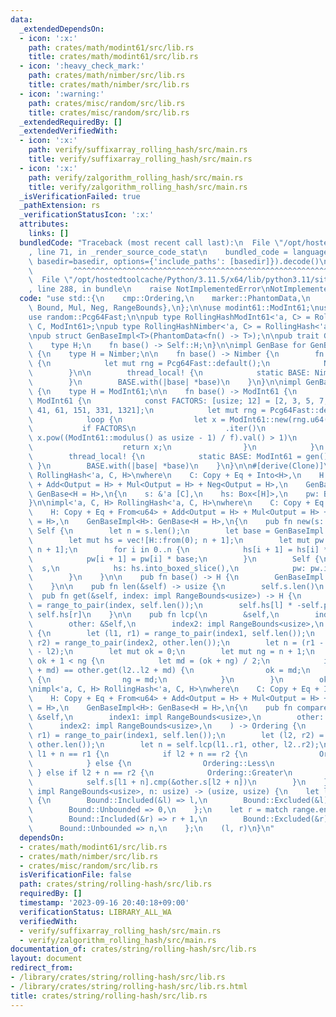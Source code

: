 ```yaml
---
data:
  _extendedDependsOn:
  - icon: ':x:'
    path: crates/math/modint61/src/lib.rs
    title: crates/math/modint61/src/lib.rs
  - icon: ':heavy_check_mark:'
    path: crates/math/nimber/src/lib.rs
    title: crates/math/nimber/src/lib.rs
  - icon: ':warning:'
    path: crates/misc/random/src/lib.rs
    title: crates/misc/random/src/lib.rs
  _extendedRequiredBy: []
  _extendedVerifiedWith:
  - icon: ':x:'
    path: verify/suffixarray_rolling_hash/src/main.rs
    title: verify/suffixarray_rolling_hash/src/main.rs
  - icon: ':x:'
    path: verify/zalgorithm_rolling_hash/src/main.rs
    title: verify/zalgorithm_rolling_hash/src/main.rs
  _isVerificationFailed: true
  _pathExtension: rs
  _verificationStatusIcon: ':x:'
  attributes:
    links: []
  bundledCode: "Traceback (most recent call last):\n  File \"/opt/hostedtoolcache/Python/3.11.5/x64/lib/python3.11/site-packages/onlinejudge_verify/documentation/build.py\"\
    , line 71, in _render_source_code_stat\n    bundled_code = language.bundle(stat.path,\
    \ basedir=basedir, options={'include_paths': [basedir]}).decode()\n          \
    \         ^^^^^^^^^^^^^^^^^^^^^^^^^^^^^^^^^^^^^^^^^^^^^^^^^^^^^^^^^^^^^^^^^^^^^^^^^^^^^^^^^\n\
    \  File \"/opt/hostedtoolcache/Python/3.11.5/x64/lib/python3.11/site-packages/onlinejudge_verify/languages/rust.py\"\
    , line 288, in bundle\n    raise NotImplementedError\nNotImplementedError\n"
  code: "use std::{\n    cmp::Ordering,\n    marker::PhantomData,\n    ops::{Add,\
    \ Bound, Mul, Neg, RangeBounds},\n};\n\nuse modint61::ModInt61;\nuse nimber::Nimber;\n\
    use random::Pcg64Fast;\n\npub type RollingHashModInt61<'a, C> = RollingHash<'a,\
    \ C, ModInt61>;\npub type RollingHashNimber<'a, C> = RollingHash<'a, C, Nimber>;\n\
    \npub struct GenBaseImpl<T>(PhantomData<fn() -> T>);\n\npub trait GenBase {\n\
    \    type H;\n    fn base() -> Self::H;\n}\n\nimpl GenBase for GenBaseImpl<Nimber>\
    \ {\n    type H = Nimber;\n\n    fn base() -> Nimber {\n        fn gen() -> Nimber\
    \ {\n            let mut rng = Pcg64Fast::default();\n            Nimber::new(rng.u64())\n\
    \        }\n\n        thread_local! {\n            static BASE: Nimber = gen();\n\
    \        }\n        BASE.with(|base| *base)\n    }\n}\n\nimpl GenBase for GenBaseImpl<ModInt61>\
    \ {\n    type H = ModInt61;\n\n    fn base() -> ModInt61 {\n        fn gen() ->\
    \ ModInt61 {\n            const FACTORS: [usize; 12] = [2, 3, 5, 7, 11, 13, 31,\
    \ 41, 61, 151, 331, 1321];\n            let mut rng = Pcg64Fast::default();\n\
    \            loop {\n                let x = ModInt61::new(rng.u64());\n     \
    \           if FACTORS\n                    .iter()\n                    .all(|&f|\
    \ x.pow((ModInt61::modulus() as usize - 1) / f).val() > 1)\n                {\n\
    \                    return x;\n                }\n            }\n        }\n\n\
    \        thread_local! {\n            static BASE: ModInt61 = gen();\n       \
    \ }\n        BASE.with(|base| *base)\n    }\n}\n\n#[derive(Clone)]\npub struct\
    \ RollingHash<'a, C, H>\nwhere\n    C: Copy + Eq + Into<H>,\n    H: Copy + Eq\
    \ + Add<Output = H> + Mul<Output = H> + Neg<Output = H>,\n    GenBaseImpl<H>:\
    \ GenBase<H = H>,\n{\n    s: &'a [C],\n    hs: Box<[H]>,\n    pw: Box<[H]>,\n\
    }\n\nimpl<'a, C, H> RollingHash<'a, C, H>\nwhere\n    C: Copy + Eq + Into<H>,\n\
    \    H: Copy + Eq + From<u64> + Add<Output = H> + Mul<Output = H> + Neg<Output\
    \ = H>,\n    GenBaseImpl<H>: GenBase<H = H>,\n{\n    pub fn new(s: &'a [C]) ->\
    \ Self {\n        let n = s.len();\n        let base = GenBaseImpl::<H>::base();\n\
    \        let mut hs = vec![H::from(0); n + 1];\n        let mut pw = vec![H::from(1);\
    \ n + 1];\n        for i in 0..n {\n            hs[i + 1] = hs[i] * base + s[i].into();\n\
    \            pw[i + 1] = pw[i] * base;\n        }\n        Self {\n          \
    \  s,\n            hs: hs.into_boxed_slice(),\n            pw: pw.into_boxed_slice(),\n\
    \        }\n    }\n\n    pub fn base() -> H {\n        GenBaseImpl::<H>::base()\n\
    \    }\n\n    pub fn len(&self) -> usize {\n        self.s.len()\n    }\n\n  \
    \  pub fn get(&self, index: impl RangeBounds<usize>) -> H {\n        let (l, r)\
    \ = range_to_pair(index, self.len());\n        self.hs[l] * -self.pw[r - l] +\
    \ self.hs[r]\n    }\n\n    pub fn lcp(\n        &self,\n        index1: impl RangeBounds<usize>,\n\
    \        other: &Self,\n        index2: impl RangeBounds<usize>,\n    ) -> usize\
    \ {\n        let (l1, r1) = range_to_pair(index1, self.len());\n        let (l2,\
    \ r2) = range_to_pair(index2, other.len());\n        let n = (r1 - l1).min(r2\
    \ - l2);\n        let mut ok = 0;\n        let mut ng = n + 1;\n        while\
    \ ok + 1 < ng {\n            let md = (ok + ng) / 2;\n            if self.get(l1..l1\
    \ + md) == other.get(l2..l2 + md) {\n                ok = md;\n            } else\
    \ {\n                ng = md;\n            }\n        }\n        ok\n    }\n}\n\
    \nimpl<'a, C, H> RollingHash<'a, C, H>\nwhere\n    C: Copy + Eq + Into<H> + Ord,\n\
    \    H: Copy + Eq + From<u64> + Add<Output = H> + Mul<Output = H> + Neg<Output\
    \ = H>,\n    GenBaseImpl<H>: GenBase<H = H>,\n{\n    pub fn compare(\n       \
    \ &self,\n        index1: impl RangeBounds<usize>,\n        other: &Self,\n  \
    \      index2: impl RangeBounds<usize>,\n    ) -> Ordering {\n        let (l1,\
    \ r1) = range_to_pair(index1, self.len());\n        let (l2, r2) = range_to_pair(index2,\
    \ other.len());\n        let n = self.lcp(l1..r1, other, l2..r2);\n        if\
    \ l1 + n == r1 {\n            if l2 + n == r2 {\n                Ordering::Equal\n\
    \            } else {\n                Ordering::Less\n            }\n       \
    \ } else if l2 + n == r2 {\n            Ordering::Greater\n        } else {\n\
    \            self.s[l1 + n].cmp(&other.s[l2 + n])\n        }\n    }\n}\n\nfn range_to_pair(range:\
    \ impl RangeBounds<usize>, n: usize) -> (usize, usize) {\n    let l = match range.start_bound()\
    \ {\n        Bound::Included(&l) => l,\n        Bound::Excluded(&l) => l + 1,\n\
    \        Bound::Unbounded => 0,\n    };\n    let r = match range.end_bound() {\n\
    \        Bound::Included(&r) => r + 1,\n        Bound::Excluded(&r) => r,\n  \
    \      Bound::Unbounded => n,\n    };\n    (l, r)\n}\n"
  dependsOn:
  - crates/math/modint61/src/lib.rs
  - crates/math/nimber/src/lib.rs
  - crates/misc/random/src/lib.rs
  isVerificationFile: false
  path: crates/string/rolling-hash/src/lib.rs
  requiredBy: []
  timestamp: '2023-09-16 20:40:18+09:00'
  verificationStatus: LIBRARY_ALL_WA
  verifiedWith:
  - verify/suffixarray_rolling_hash/src/main.rs
  - verify/zalgorithm_rolling_hash/src/main.rs
documentation_of: crates/string/rolling-hash/src/lib.rs
layout: document
redirect_from:
- /library/crates/string/rolling-hash/src/lib.rs
- /library/crates/string/rolling-hash/src/lib.rs.html
title: crates/string/rolling-hash/src/lib.rs
---
```

